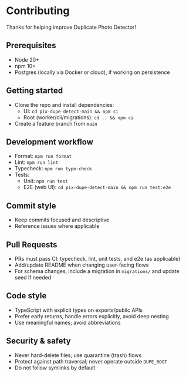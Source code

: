 # Contributing

Thanks for helping improve Duplicate Photo Detector!

## Prerequisites

- Node 20+
- npm 10+
- Postgres (locally via Docker or cloud), if working on persistence

## Getting started

- Clone the repo and install dependencies:
  - UI: `cd pix-dupe-detect-main && npm ci`
  - Root (worker/cli/migrations): `cd .. && npm ci`
- Create a feature branch from `main`

## Development workflow

- Format: `npm run format`
- Lint: `npm run lint`
- Typecheck: `npm run type-check`
- Tests:
  - Unit: `npm run test`
  - E2E (web UI): `cd pix-dupe-detect-main && npm run test:e2e`

## Commit style

- Keep commits focused and descriptive
- Reference issues where applicable

## Pull Requests

- PRs must pass CI: typecheck, lint, unit tests, and e2e (as applicable)
- Add/update README when changing user-facing flows
- For schema changes, include a migration in `migrations/` and update seed if needed

## Code style

- TypeScript with explicit types on exports/public APIs
- Prefer early returns, handle errors explicitly, avoid deep nesting
- Use meaningful names; avoid abbreviations

## Security & safety

- Never hard-delete files; use quarantine (trash) flows
- Protect against path traversal; never operate outside `DUPE_ROOT`
- Do not follow symlinks by default